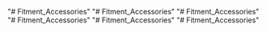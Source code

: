 "# Fitment_Accessories" 
"# Fitment_Accessories" 
"# Fitment_Accessories" 
"# Fitment_Accessories" 
"# Fitment_Accessories" 
"# Fitment_Accessories" 
